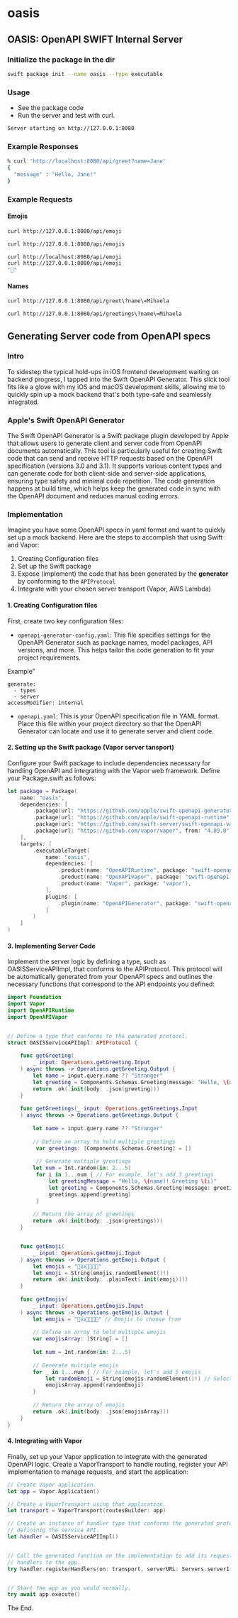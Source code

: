# oasis

## OASIS: OpenAPI SWIFT Internal Server

### Initialize the package in the dir

```bash
swift package init --name oasis --type executable
```

### Usage 

- See the package code
- Run the server and test with curl.

```bash
Server starting on http://127.0.0.1:8080
```
### Example Responses

```bash
% curl 'http://localhost:8080/api/greet?name=Jane'
{
  "message" : "Hello, Jane!"
}
```

### Example Requests

#### Emojis

```bash
curl http://127.0.0.1:8080/api/emoji

curl http://127.0.0.1:8080/api/emojis
```

```bash
curl http://localhost:8080/api/emoji
curl http://127.0.0.1:8080/api/emoji
"👋"
```

#### Names

```bash
curl http://127.0.0.1:8080/api/greet\?name\=Mihaela

curl http://127.0.0.1:8080/api/greetings\?name\=Mihaela
```

## Generating Server code from OpenAPI specs

### Intro

To sidestep the typical hold-ups in iOS frontend development waiting on backend progress, I tapped into the Swift OpenAPI Generator. 
This slick tool fits like a glove with my iOS and macOS development skills, allowing me to quickly spin up a mock backend that's both type-safe and seamlessly integrated.

### Apple's Swift OpenAPI Generator

The Swift OpenAPI Generator is a Swift package plugin developed by Apple that allows users to generate client and server code from OpenAPI documents automatically. 
This tool is particularly useful for creating Swift code that can send and receive HTTP requests based on the OpenAPI specification (versions 3.0 and 3.1). 
It supports various content types and can generate code for both client-side and server-side applications, ensuring type safety and minimal code repetition. 
The code generation happens at build time, which helps keep the generated code in sync with the OpenAPI document and reduces manual coding errors.

### Implementation

Imagine you have some OpenAPI specs in yaml format and want to quickly set up a mock backend. 
Here are the steps to accomplish that using Swift and Vapor:

1. Creating Configuration files
2. Set up the Swift package
3. Expose (implement) the code that has been generated by the **generator** by conforming to the `APIProtocol`
4. Integrate with your chosen server transport (Vapor, AWS Lambda)

#### 1. Creating Configuration files

First, create two key configuration files:

- `openapi-generator-config.yaml`: This file specifies settings for the OpenAPI Generator such as package names, model packages, API versions, and more. This helps tailor the code generation to fit your project requirements.

Example"
```
generate:
  - types
  - server
accessModifier: internal
```

- `openapi.yaml`: This is your OpenAPI specification file in YAML format. Place this file within your project directory so that the OpenAPI Generator can locate and use it to generate server and client code.


#### 2. Setting up the Swift package (Vapor server tansport)

Configure your Swift package to include dependencies necessary for handling OpenAPI and integrating with the Vapor web framework. Define your Package.swift as follows:

```swift
let package = Package(
    name: "oasis",
    dependencies: [
        .package(url: "https://github.com/apple/swift-openapi-generator", from: "1.0.0"),
        .package(url: "https://github.com/apple/swift-openapi-runtime", from: "1.0.0"),
        .package(url: "https://github.com/swift-server/swift-openapi-vapor", from: "1.0.0"),
        .package(url: "https://github.com/vapor/vapor", from: "4.89.0"),
    ],
    targets: [
        .executableTarget(
            name: "oasis",
            dependencies: [
                .product(name: "OpenAPIRuntime", package: "swift-openapi-runtime"),
                .product(name: "OpenAPIVapor", package: "swift-openapi-vapor"),
                .product(name: "Vapor", package: "vapor"),
            ],
            plugins: [
                .plugin(name: "OpenAPIGenerator", package: "swift-openapi-generator"),
            ]
        )
    ]
)

```


#### 3. Implementing Server Code

Implement the server logic by defining a type, such as OASISServiceAPIImpl, that conforms to the APIProtocol. This protocol will be automatically generated from your OpenAPI specs and outlines the necessary functions that correspond to the API endpoints you defined:

```swift
import Foundation
import Vapor
import OpenAPIRuntime
import OpenAPIVapor


// Define a type that conforms to the generated protocol.
struct OASISServiceAPIImpl: APIProtocol {
    
    func getGreeting(
        _ input: Operations.getGreeting.Input
    ) async throws -> Operations.getGreeting.Output {
        let name = input.query.name ?? "Stranger"
        let greeting = Components.Schemas.Greeting(message: "Hello, \(name)!")
        return .ok(.init(body: .json(greeting)))
    }
    
    func getGreetings(_ input: Operations.getGreetings.Input
    ) async throws -> Operations.getGreetings.Output {
        
        let name = input.query.name ?? "Stranger"
        
        // Define an array to hold multiple greetings
         var greetings: [Components.Schemas.Greeting] = []
         
         // Generate multiple greetings
        let num = Int.random(in: 2...5)
         for i in 1...num { // For example, let's add 3 greetings
             let greetingMessage = "Hello, \(name)! Greeting \(i)"
             let greeting = Components.Schemas.Greeting(message: greetingMessage)
             greetings.append(greeting)
         }
        
        // Return the array of greetings
        return .ok(.init(body: .json(greetings)))
    }


    func getEmoji(
        _ input: Operations.getEmoji.Input
    ) async throws -> Operations.getEmoji.Output {
        let emojis = "👋👍👏🙏🤙🤘"
        let emoji = String(emojis.randomElement()!)
        return .ok(.init(body: .plainText(.init(emoji))))
    }
    
    func getEmojis(
        _ input: Operations.getEmojis.Input
    ) async throws -> Operations.getEmojis.Output {
        let emojis = "👋👍👏🙏🤙🤘" // Emojis to choose from
        
        // Define an array to hold multiple emojis
        var emojisArray: [String] = []
        
        let num = Int.random(in: 2...5)
        
        // Generate multiple emojis
        for _ in 1...num { // For example, let's add 5 emojis
            let randomEmoji = String(emojis.randomElement()!) // Select a random emoji
            emojisArray.append(randomEmoji)
        }
        
        // Return the array of emojis
        return .ok(.init(body: .json(emojisArray)))
    }
}
```

#### 4. Integrating with Vapor

Finally, set up your Vapor application to integrate with the generated OpenAPI logic. Create a VaporTransport to handle routing, register your API implementation to manage requests, and start the application:


```swift
// Create Vapor application.
let app = Vapor.Application()

// Create a VaporTransport using that application.
let transport = VaporTransport(routesBuilder: app)

// Create an instance of handler type that conforms the generated protocol
// defininig the service API.
let handler = OASISServiceAPIImpl()


// Call the generated function on the implementation to add its request
// handlers to the app.
try handler.registerHandlers(on: transport, serverURL: Servers.server1())


// Start the app as you would normally.
try await app.execute()
```


The End.
